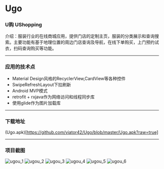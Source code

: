 # Ugo

### U购 UShopping

介绍：服装行业的在线商城应用，提供门店的定制主页，服装的分类展示和查询搜索。主要功能有基于地理位置的周边门店查询及导航，在线下单购买，上门预约试衣，扫码查询购买等功能。

--------

### 应用的技术点

* Material Design风格的RecyclerView,CardView等各种控件
* SwipeRefreshLayout下拉刷新
* Android MVP模式
* retrofit + rxjava作为网络访问和线程同步库
* 使用glide作为图片加载库

--------

### 下载地址

(Ugo.apk)[https://github.com/viator42/Ugo/blob/master/Ugo.apk?raw=true]

--------

### 项目截图

![ugou_1](https://raw.githubusercontent.com/viator42/Ugo/master/ugou_1.jpg)
![ugou_2](https://raw.githubusercontent.com/viator42/Ugo/master/ugou_2.jpg)
![ugou_3](https://raw.githubusercontent.com/viator42/Ugo/master/ugou_3.jpg)
![ugou_4](https://raw.githubusercontent.com/viator42/Ugo/master/ugou_4.jpg)
![ugou_5](https://raw.githubusercontent.com/viator42/Ugo/master/ugou_5.jpg)
![ugou_6](https://raw.githubusercontent.com/viator42/Ugo/master/ugou_6.jpg)
